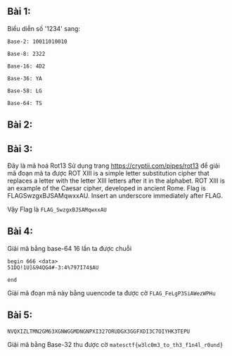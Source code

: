## Bài 1:
Biểu diễn số '1234' sang:

`Base-2: 10011010010`

`Base-8: 2322`

`Base-16: 4D2`

`Base-36: YA`

`Base-58: LG`

`Base-64: TS`

## Bài 2:

## Bài 3:
Đây là mã hoá Rot13
Sử dụng trang https://cryptii.com/pipes/rot13 để giải mã đoạn mã ta được
ROT XIII is a simple letter substitution cipher that replaces a letter with the letter XIII letters after it in the alphabet. ROT XIII is an example of the Caesar cipher, developed in ancient Rome. Flag is FLAGSwzgxBJSAMqwxxAU. Insert an underscore immediately after FLAG.

Vậy Flag là `FLAG_SwzgxBJSAMqwxxAU`

## Bài 4:
Giải mã bằng base-64 16 lần ta được chuỗi
```
begin 666 <data>
51DQ!1U]&94QG4#-3:4%797I74$AU
 
end
```

Giải mã đoạn mã này bằng uuencode ta được cờ 
`FLAG_FeLgP3SiAWezWPHu`

## Bài 5: 
`NVQXIZLTMN2GM63XGNWGGMDNGNPXI327ORUDGX3GGFXDI3C7OIYHK3TEPU`

Giải mã bằng Base-32 thu được cờ
`matesctf{w3lc0m3_to_th3_f1n4l_r0und}`
